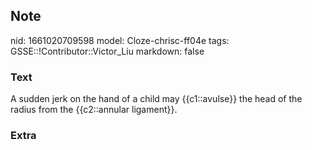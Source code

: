 ## Note
nid: 1661020709598
model: Cloze-chrisc-ff04e
tags: GSSE::!Contributor::Victor_Liu
markdown: false

### Text
<div>
  A sudden jerk on the hand of a child may {{c1::avulse}} the head
  of the radius from the {{c2::annular ligament}}.
</div>

### Extra

